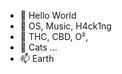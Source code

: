 - 👋 Hello World
- 👀 OS, Music, H4ck1ng
- 🌱 THC, CBD, O²,
- 💞️ Cats ...
- 📫 Earth

<!---
jellyb34nz/jellyb34nz is a ✨ special ✨ repository because its `README.md` (this file) appears on your GitHub profile.
You can click the Preview link to take a look at your changes.
--->
